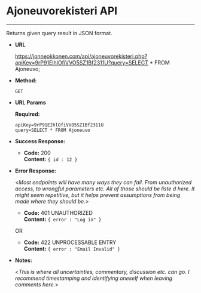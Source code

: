 # Ajoneuvorekisteri API
----
  Returns given query result in JSON format. 

* **URL**

  https://jonneokkonen.com/api/ajoneuvorekisteri.php?apiKey=9rP91EIhlOfiVVO5SZ1Bf2311U?query=SELECT * FROM Ajoneuvo;

* **Method:**

  `GET`
  
*  **URL Params**

   **Required:**
 
   `apiKey=9rP91EIhlOfiVVO5SZ1Bf2311U`  
   `query=SELECT * FROM Ajoneuvo`

* **Success Response:**

  * **Code:** 200 <br />
    **Content:** `{ id : 12 }`
 
* **Error Response:**

  <_Most endpoints will have many ways they can fail. From unauthorized access, to wrongful parameters etc. All of those should be liste d here. It might seem repetitive, but it helps prevent assumptions from being made where they should be._>

  * **Code:** 401 UNAUTHORIZED <br />
    **Content:** `{ error : "Log in" }`

  OR

  * **Code:** 422 UNPROCESSABLE ENTRY <br />
    **Content:** `{ error : "Email Invalid" }`

* **Notes:**

  <_This is where all uncertainties, commentary, discussion etc. can go. I recommend timestamping and identifying oneself when leaving comments here._> 